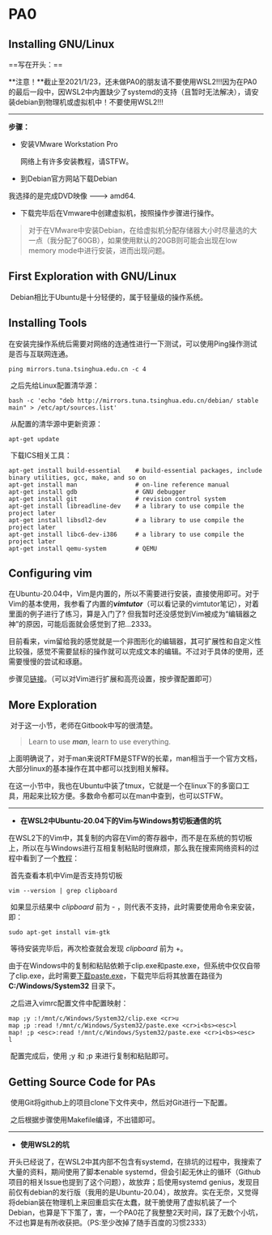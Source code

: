 # PA0

## Installing GNU/Linux

==写在开头：==

**注意！**截止至2021/1/23，还未做PA0的朋友请不要使用WSL2!!!因为在PA0的最后一段中，因WSL2中内置缺少了systemd的支持（且暂时无法解决），请安装debian到物理机或虚拟机中！不要使用WSL2!!!

-----

**步骤：**

- 安装VMware Workstation Pro

  网络上有许多安装教程，请STFW。

- 到Debian官方网站下载Debian

我选择的是完成DVD映像 ---> amd64.

- 下载完毕后在Vmware中创建虚拟机，按照操作步骤进行操作。

> 对于在VMware中安装Debian，在给虚拟机分配存储器大小时尽量选的大一点（我分配了60GB），如果使用默认的20GB则可能会出现在low memory mode中进行安装，进而出现问题。

## First Exploration with GNU/Linux

​	Debian相比于Ubuntu是十分轻便的，属于轻量级的操作系统。

## Installing Tools

​	在安装完操作系统后需要对网络的连通性进行一下测试，可以使用Ping操作测试是否与互联网连通。

```linux
ping mirrors.tuna.tsinghua.edu.cn -c 4
```

​	之后先给Linux配置清华源：

```linux
bash -c 'echo "deb http://mirrors.tuna.tsinghua.edu.cn/debian/ stable main" > /etc/apt/sources.list'
```

​	从配置的清华源中更新资源：

```linux
apt-get update
```

​	下载ICS相关工具：

```linux
apt-get install build-essential    # build-essential packages, include binary utilities, gcc, make, and so on
apt-get install man                # on-line reference manual
apt-get install gdb                # GNU debugger
apt-get install git                # revision control system
apt-get install libreadline-dev    # a library to use compile the project later
apt-get install libsdl2-dev        # a library to use compile the project later
apt-get install libc6-dev-i386     # a library to use compile the project later
apt-get install qemu-system        # QEMU
```

## Configuring vim

​	在Ubuntu-20.04中，Vim是内置的，所以不需要进行安装，直接使用即可。对于Vim的基本使用，我参看了内置的***vimtutor***（可以看记录的vimtutor笔记），对着里面的例子进行了练习，算是入门了? 但我暂时还没感觉到Vim被成为“编辑器之神”的原因，可能后面就会感觉到了把...2333。

​	目前看来，vim留给我的感觉就是一个非图形化的编辑器，其可扩展性和自定义性比较强，感觉不需要鼠标的操作就可以完成文本的编辑。不过对于具体的使用，还需要慢慢的尝试和琢磨。

步骤见[链接](https://nju-projectn.github.io/ics-pa-gitbook/ics2020/0.4.html)。（可以对Vim进行扩展和高亮设置，按步骤配置即可）

## More Exploration

​	对于这一小节，老师在Gitbook中写的很清楚。

> Learn to use ***man***, learn to use everything.

​	上面明确说了，对于man来说RTFM是STFW的长辈，man相当于一个官方文档，大部分linux的基本操作在其中都可以找到相关解释。

​	在这一小节中，我也在Ubuntu中装了tmux，它就是一个在linux下的多窗口工具，用起来比较方便。多数命令都可以在man中查到，也可以STFW。



-----

- **在WSL2中Ubuntu-20.04下的Vim与Windows剪切板通信的坑**

​	在WSL2下的Vim中，其复制的内容在Vim的寄存器中，而不是在系统的剪切板上，所以在与Windows进行互相复制粘贴时很麻烦，那么我在搜索网络资料的过程中看到了一个[教程](https://blog.csdn.net/weixin_45901207/article/details/106659919)：

​	首先查看本机中Vim是否支持剪切板

```vim
vim --version | grep clipboard
```

​	如果显示结果中 *clipboard* 前为 - ，则代表不支持，此时需要使用命令来安装，即：

```vim
sudo apt-get install vim-gtk
```

​	等待安装完毕后，再次检查就会发现 *clipboard* 前为 +。

​	由于在Windows中的复制和粘贴依赖于clip.exe和paste.exe，但系统中仅仅自带了clip.exe，此时需要[下载paste.exe](https://www.c3scripts.com/tutorials/msdos/paste.zip)，下载完毕后将其放置在路径为 **C:/Windows/System32** 目录下。

​	之后进入vimrc配置文件中配置映射：

```vim
map ;y :!/mnt/c/Windows/System32/clip.exe <cr>u                      
map ;p :read !/mnt/c/Windows/System32/paste.exe <cr>i<bs><esc>l      
map! ;p <esc>:read !/mnt/c/Windows/System32/paste.exe <cr>i<bs><esc>    l
```

​	配置完成后，使用 ;y 和 ;p 来进行复制和粘贴即可。

## Getting Source Code for PAs

​	使用Git将github上的项目clone下文件夹中，然后对Git进行一下配置。

​	之后根据步骤使用Makefile编译，不出错即可。

---

- **使用WSL2的坑**

开头已经说了，在WSL2中其内部不包含有systemd，在排坑的过程中，我搜索了大量的资料，期间使用了脚本enable systemd，但会引起无休止的循环（Github项目的相关Issue也提到了这个问题），故放弃；后使用systemd genius，发现目前仅有debian的发行版（我用的是Ubuntu-20.04），故放弃。实在无奈，又觉得将debian装在物理机上来回重启实在太蠢，就干脆使用了虚拟机装了一个Debian，也算是下下策了，害，一个PA0花了我整整2天时间，踩了无数个小坑，不过也算是有所收获把。（PS:至少改掉了随手百度的习惯2333）